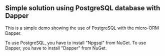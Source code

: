 ## Simple solution using PostgreSQL database with Dapper

This is a simple demo showing the use of PostgreSQL with the micro-ORM Dapper.

To use PostgreSQL, you have to install "Npgsql" from NuGet.
To use Dapper, you have to install "Dapper" from NuGet.
